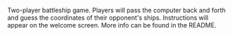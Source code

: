 Two-player battleship game. Players will pass the computer back and forth and guess the coordinates of their opponent's ships. Instructions will appear on the welcome screen. More info can be found in the README.
